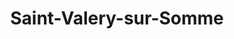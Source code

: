 ---
title: Saint-Valery-sur-Somme
url: /saint-valery-sur-somme/
latitude: 50.175
longitude: 1.638
---
